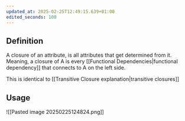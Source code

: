 ```yaml
---
updated_at: 2025-02-25T12:49:15.639+01:00
edited_seconds: 100
---
```

## Definition
A closure of an attribute, is all attributes that get determined from it. Meaning, a closure of A is every [[Functional Dependencies|functional dependency]] that connects to A on the left side.

This is identical to [[Transitive Closure explanation|transitive closures]]
## Usage
![[Pasted image 20250225124824.png]]
